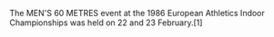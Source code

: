 The MEN'S 60 METRES event at the 1986 European Athletics Indoor Championships was held on 22 and 23 February.[1]
